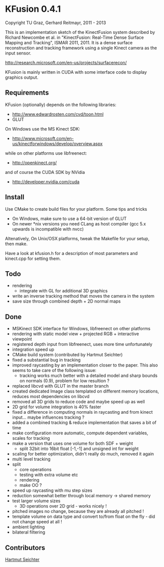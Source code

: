 
KFusion 0.4.1
==============

Copyright TU Graz, Gerhard Reitmayr, 2011 - 2013

This is an implementation sketch of the KinectFusion system described by
Richard Newcombe et al. in "KinectFusion: Real-Time Dense Surface Mapping and Tracking",
ISMAR 2011, 2011. It is a dense surface reconstruction and tracking framework
using a single Kinect camera as the input sensor.

http://research.microsoft.com/en-us/projects/surfacerecon/

KFusion is mainly written in CUDA with some interface code to display graphics output.

Requirements
------------

KFusion (optionally) depends on the following libraries:

* http://www.edwardrosten.com/cvd/toon.html
* GLUT

On Windows use the MS Kinect SDK:

* http://www.microsoft.com/en-us/kinectforwindows/develop/overview.aspx

while on other platforms use libfreenect:

* http://openkinect.org/

and of course the CUDA SDK by NVidia

* http://developer.nvidia.com/cuda

Install
-------

Use CMake to create build files for your platform. Some tips and tricks

- On Windows, make sure to use a 64-bit version of GLUT
- On newer *nix versions you need CLang as host compiler (gcc 5.x upwards is incompatible with nvcc)


Altenatively, On Unix/OSX platforms, tweak the Makefile for your setup, then make.

Have a look at kfusion.h for a description of most parameters and kinect.cpp for setting them.

Todo
-----
- rendering
  - integrate with GL for additional 3D graphics
- write an inverse tracking method that moves the camera in the system
- save size through combined depth + 2D normal maps

Done
-----
- MSKinect SDK interface for Windows, libfreenect on other platforms
- rendering with static model view + projected RGB + interactive viewpoint
- registered depth input from libfreenect, uses more time unfortunately
- integration speed up
- CMake build system (contributed by Hartmut Seichter)
- fixed a substantial bug in tracking
- improved raycasting by an implementation closer to the paper. This also seems to take care of the following issue:
    - tracking works much better with a detailed model and sharp bounds on normals (0.9), problem for low resultion ?
- replaced libcvd with GLUT in the master branch
- created dedicated Image class templated on different memory locations,
  reduces most dependencies on libcvd
- removed all 3D grids to reduce code and maybe speed up as well
- 2D grid for volume integration is 40% faster
- fixed a difference in computing normals in raycasting and from kinect input... maybe influences tracking ?
- added a combined tracking & reduce implementation that saves a bit of time
- make configuration more automatic, compute dependent variables, scales for tracking
- make a version that uses one volume for both SDF + weight
  - split 32bit into 16bit float [-1,-1] and unsigned int for weight
- scaling for better optimization, didn't really do much, removed it again
- multi level tracking
- split
  - core operations
  - testing with extra volume etc
  - rendering
  - make OO ?
- speed up raycasting with mu step sizes
- reduction somewhat better through local memory -> shared memory
- test larger volume sizes
  - 3D operations over 2D grid - works nicely !
- pitched images no change, because they are already all pitched !
- template volume on data type and convert to/from float on the fly - did not change speed at all !
- ambient lighting
- bilateral filtering

Contributors
-------------
[Hartmut Seichter](http://www.technotecture.com)
